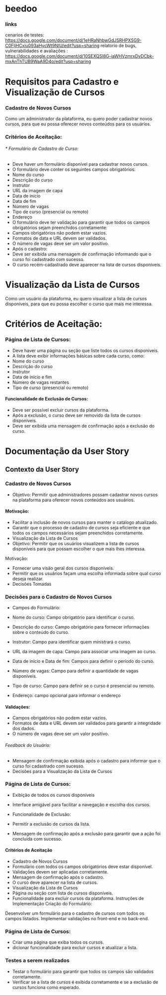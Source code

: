 # beedoo
### links
cenarios de testes: https://docs.google.com/document/d/1eHRaNhbwGdJSRHPXSG9-C0FljHCxiu093aHycWt9NIU/edit?usp=sharing
relatorio de bugs, vulnerabilidades e avaliações : https://docs.google.com/document/d/10SEXQSl8G-iaWHVzmrxDvDCbk-mxAnThTUB9WaA9D4o/edit?usp=sharing

# Requisitos para Cadastro e Visualização de Cursos
### Cadastro de Novos Cursos
Como um administrador da plataforma, eu quero poder cadastrar novos cursos, para que eu possa oferecer novos conteúdos para os usuários.

### Critérios de Aceitação:
###### * Formulário de Cadastro de Curso:
* Deve haver um formulário disponível para cadastrar novos cursos.
* O formulário deve conter os seguintes campos obrigatórios:
* Nome do curso
* Descrição do curso
* Instrutor
* URL da imagem de capa
* Data de início
* Data de fim
* Número de vagas
* Tipo de curso (presencial ou remoto)
* Endereço
* O formulário deve ter validação para garantir que todos os campos obrigatórios sejam preenchidos corretamente:
* Campos obrigatórios não podem estar vazios.
* Formatos de data e URL devem ser validados.
* O número de vagas deve ser um valor positivo.
* Após o cadastro:
* Deve ser exibida uma mensagem de confirmação informando que o curso foi cadastrado com sucesso.
* O curso recém-cadastrado deve aparecer na lista de cursos disponíveis.
# Visualização da Lista de Cursos
Como um usuário da plataforma, eu quero visualizar a lista de cursos disponíveis, para que eu possa escolher o curso que mais me interessa.

# Critérios de Aceitação:
### Página de Lista de Cursos:

* Deve haver uma página ou seção que liste todos os cursos disponíveis.
* A lista deve exibir informações básicas sobre cada curso, como:
* Nome do curso
* Descrição do curso
* Instrutor
* Data de início e fim
* Número de vagas restantes
* Tipo de curso (presencial ou remoto)
#### Funcionalidade de Exclusão de Cursos:

* Deve ser possível excluir cursos da plataforma.
* Após a exclusão, o curso deve ser removido da lista de cursos disponíveis.
* Deve ser exibida uma mensagem de confirmação após a exclusão do curso.

# Documentação da User Story
## Contexto da User Story
### Cadastro de Novos Cursos
* Objetivo: Permitir que administradores possam cadastrar novos cursos na plataforma para oferecer novos conteúdos aos usuários.

#### Motivação:

* Facilitar a inclusão de novos cursos para manter o catálogo atualizado.
* Garantir que o processo de cadastro de cursos seja eficiente e que todos os campos necessários sejam preenchidos corretamente.
* Visualização da Lista de Cursos
* Objetivo: Permitir que os usuários visualizem a lista de cursos disponíveis para que possam escolher o que mais lhes interessa.

Motivação:

* Fornecer uma visão geral dos cursos disponíveis.
* Permitir que os usuários façam uma escolha informada sobre qual curso deseja realizar.
* Decisões Tomadas
### Decisões para o Cadastro de Novos Cursos
* Campos do Formulário:

* Nome do curso: Campo obrigatório para identificar o curso.
* Descrição do curso: Campo obrigatório para fornecer informações sobre o conteúdo do curso.
* Instrutor: Campo para identificar quem ministrará o curso.
* URL da imagem de capa: Campo para associar uma imagem ao curso.
* Data de início e Data de fim: Campos para definir o período do curso.
* Número de vagas: Campo para definir a quantidade de vagas disponíveis.
* Tipo de curso: Campo para definir se o curso é presencial ou remoto.
* Endereço: campo opcional para informar o endereço
  
#### Validações:

* Campos obrigatórios não podem estar vazios.
* Formatos de data e URL devem ser validados para garantir a integridade dos dados.
* O número de vagas deve ser um valor positivo.
  
###### Feedback do Usuário:
* Mensagem de confirmação exibida após o cadastro para informar que o curso foi cadastrado com sucesso.
* Decisões para a Visualização da Lista de Cursos
     
### Página de Lista de Cursos:

* Exibição de todos os cursos disponíveis
* Interface amigável para facilitar a navegação e escolha dos cursos.
* Funcionalidade de Exclusão:

* Permitir a exclusão de cursos da lista.
* Mensagem de confirmação após a exclusão para garantir que a ação foi concluída com sucesso.
#### Critérios de Aceitação
* Cadastro de Novos Cursos
* Formulário com todos os campos obrigatórios deve estar disponível.
* Validações devem ser aplicadas corretamente.
* Mensagem de confirmação após o cadastro.
* O curso deve aparecer na lista de cursos.
* Visualização da Lista de Cursos
* Página ou seção com lista de cursos disponíveis.
* Funcionalidade para excluir cursos da plataforma.
Instruções de Implementação
Criação do Formulário:

Desenvolver um formulário para o cadastro de cursos com todos os campos listados.
Implementar validações no front-end e no back-end.
### Página de Lista de Cursos:

* Criar uma página que exiba todos os cursos.
* dicionar funcionalidade para excluir cursos e atualizar a lista.
### Testes a serem realizados
* Testar o formulário para garantir que todos os campos são validados corretamente.
* Verificar se a lista de cursos é exibida corretamente e se a exclusão de cursos funciona como esperado.

